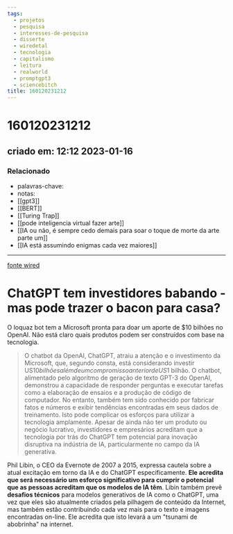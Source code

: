 ```yaml
---
tags:
  - projetos
  - pesquisa
  - interesses-de-pesquisa
  - disserte
  - wiredetal
  - tecnologia
  - capitalismo
  - leitura
  - realworld
  - promptgpt3
  - sciencebitch
title: 160120231212
---
```


# 160120231212

## criado em: 12:12 2023-01-16

### Relacionado

- palavras-chave: 
- notas: 
- [[gpt3]]
- [[BERT]]
- [[Turing Trap]]
- [[pode inteligencia virtual fazer arte]]
- [[IA ou não, é sempre cedo demais para soar o toque de morte da arte parte um]]
- [[IA está assumindo enigmas cada vez maiores]]
---

[fonte wired](https://www.wired.com/story/chatgpt-has-investors-drooling-but-can-it-bring-home-the-bacon/)

# ChatGPT tem investidores babando -mas pode trazer o bacon para casa?

O loquaz bot tem a Microsoft pronta para doar um aporte de $10 bilhões no OpenAI. Não está claro quais produtos podem ser construídos com base na tecnologia.

>O chatbot da OpenAI, ChatGPT, atraiu a atenção e o investimento da Microsoft, que, segundo consta, está considerando investir US$10 bilhões além de um compromisso anterior de US$1 bilhão. O chatbot, alimentado pelo algoritmo de geração de texto GPT-3 do OpenAI, demonstrou a capacidade de responder perguntas e executar tarefas como a elaboração de ensaios e a produção de código de computador. No entanto, também tem sido conhecido por fabricar fatos e números e exibir tendências encontradas em seus dados de treinamento. Isto pode complicar os esforços para utilizar a tecnologia amplamente. Apesar de ainda não ter um produto ou negócio lucrativo, investidores e empresários acreditam que a tecnologia por trás do ChatGPT tem potencial para inovação disruptiva na indústria de IA, particularmente no campo da IA generativa.

Phil Libin, o CEO da Evernote de 2007 a 2015, expressa cautela sobre a atual excitação em torno da IA e do ChatGPT especificamente. **Ele acredita que será necessário um esforço significativo para cumprir o potencial que as pessoas acreditam que os modelos de IA têm**. Libin também prevê **desafios técnicos** para modelos generativos de IA como o ChatGPT, uma vez que eles são atualmente criados pela pilhagem de conteúdo da Internet, mas também estão contribuindo cada vez mais para o texto e imagens encontradas on-line. Ele acredita que isto levará a um "tsunami de abobrinha" na internet.
